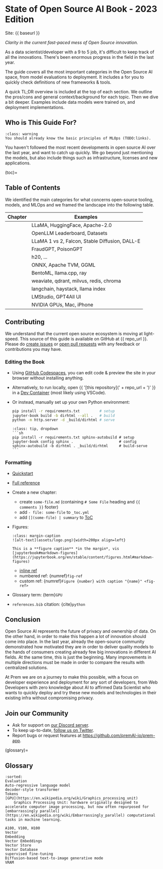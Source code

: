 # State of Open Source AI Book - 2023 Edition

Site: {{ baseurl }}

*Clarity in the current fast-paced mess of Open Source innovation.*

As a data scientist/developer with a 9 to 5 job, it's difficult to keep track of all the innovations. There's been enormous progress in the field in the last year.

The guide covers all the most important categories in the Open Source AI space, from model evaluations to deployment. It includes a [](glossary) for you to quickly check definitions of new frameworks & tools.

A quick TL;DR overview is included at the top of each section. We outline the pros/cons and general context/background for each topic. Then we dive a bit deeper. Examples include data models were trained on, and deployment implementations.

## Who is This Guide For?

```{admonition} Prerequisites to Reading
:class: warning
You should already know the basic principles of MLOps (TODO:links).
```

You haven't followed the most recent developments in open source AI over the last year, and want to catch up quickly.
We go beyond just mentioning the models, but also include things such as infrastructure, licenses and new applications.

(toc)=

## Table of Contents

We identified the main categories for what concerns open-source tooling, models, and MLOps and we framed the landscape into the following table.

Chapter | Examples
---|---
[](licenses) | LLaMA, HuggingFace, Apache-2.0
[](eval-datasets) | OpenLLM Leaderboard, Datasets
[](models) | LLaMA 1 vs 2, Falcon, Stable Diffusion, DALL-E
[](uncensored-models) | FraudGPT, PoisonGPT
[](fine-tuning) | h20, ...
[](model-formats) | ONNX, Apache TVM, GGML
[](mlops-engines) | BentoML, llama.cpp, ray
[](vector-stores) | weaviate, qdrant, milvus, redis, chroma
[](sdk) | langchain, haystack, llama index
[](desktop-apps) | LMStudio, GPT4All UI
[](hardware) | NVIDIA GPUs, Mac, iPhone

## Contributing

We understand that the current open source ecosystem is moving at light-speed. This source of this guide is available on GitHub at {{ repo_url }}. Please do [create issues](https://docs.github.com/en/issues/tracking-your-work-with-issues/creating-an-issue) or [open pull requests](https://docs.github.com/en/get-started/quickstart/contributing-to-projects) with any feedback or contributions you may have.

### Editing the Book

- Using [GitHub Codespaces](https://codespaces.new/premAI-io/state-of-open-source-ai), you can edit code & preview the site in your browser without installing anything.
- Alternatively, to run locally, open {{ '[this repository](' + repo_url + ')' }} in a [Dev Container](https://containers.dev) (most likely using VSCode).
- Or instead, manually set up your own Python environment:

  ```sh
  pip install -r requirements.txt         # setup
  jupyter-book build -b dirhtml --all .   # build
  python -m http.server -d _build/dirhtml # serve
  ```

  ````{admonition} alternative: live rebuilding & serving (experimental)
  :class: tip, dropdown
  ```sh
  pip install -r requirements.txt sphinx-autobuild # setup
  jupyter-book config sphinx .                     # config
  sphinx-autobuild -b dirhtml . _build/dirhtml     # build-serve
  ```
  ````

### Formatting

- [Quickstart](https://jupyterbook.org/en/stable/reference/cheatsheet.html)
- [Full reference](https://jupyterbook.org/en/stable/content/myst.html)
- Create a new chapter:
  + create `some-file.md` (containing `# Some File` heading and `{{ comments }}` footer)
  + add `- file: some-file` to `_toc.yml`
  + add `[](some-file) | summary` to [ToC](toc)
- Figures:

  ```{figure-md} fig-ref
  :class: margin-caption
  ![alt-text](assets/logo.png){width=200px align=left}

  This is a **figure caption** *in the margin*, vis [jupyterbook#markdown-figures](https://jupyterbook.org/en/stable/content/figures.html#markdown-figures)
  ```

  - [inline ref](fig-ref)
  - numbered ref: {numref}`fig-ref`
  - custom ref: {numref}`Figure {number} with caption "{name}" <fig-ref>`

- Glossary term: {term}`GPU`
- `references.bib` citation: {cite}`python`

## Conclusion

Open Source AI represents the future of privacy and ownership of data. On the other hand, in order to make this happen a lot of innovation should come into place. In the last year, already the open-source community demonstrated how motivated they are in order to deliver quality models to the hands of consumers creating already few big innovations in different AI fields. At the same time, this is just the beginning. Many improvements in multiple directions must be made in order to compare the results with centralized solutions.

At Prem we are on a journey to make this possible, with a focus on developer experience and deployment for any sort of developers, from Web Developers with zero knowledge about AI to affirmed Data Scientist who wants to quickly deploy and try these new models and technologies in their existing infra without compromising privacy.

## Join our Community

- Ask for support on [our Discord server](https://discord.com/invite/kpKk6vYVAn).
- To keep up-to-date, [follow us on Twitter](https://twitter.com/premai_io).
- Report bugs or request features at https://github.com/premAI-io/prem-app.

(glossary)=

## Glossary

```{glossary}
:sorted:
Evaluation
Auto-regressive language model
decoder-style transformer
Tokens
[GPU](https://en.wikipedia.org/wiki/Graphics_processing_unit)
    Graphics Processing Unit: hardware originally designed to accelerate computer image processing, but now often repurposed for [embarrassingly parallel](https://en.wikipedia.org/wiki/Embarrassingly_parallel) computational tasks in machine learning.

A100, V100, H100
Vector
Embedding
Vector Embeddings
Vector Store
Vector Database
supervised fine-tuning
Diffusion-based text-to-image generative mode
VRAM
```
